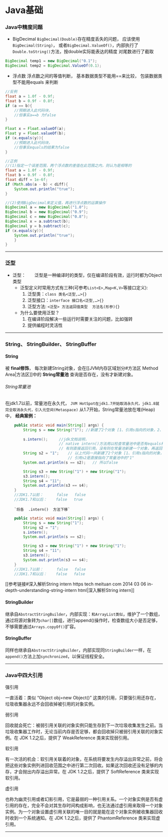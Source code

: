 # Java基础

### Java中精度问题
* BigDecimal
```BigDecimal(Double)```存在精度丢失的问题，
应该使用```BigDecimal(String)```，
或者```BigDecimal.ValueOf()```，内部执行了```Double.toString()```方法，按double实际能表达的精度 对尾数进行了截取
```Java
BigDecimal temp1 = new BigDecimal("0.1");
BigDecimal temp2 = BigDecimal.ValueOf(0.1);
```
* 浮点数
浮点数之间的等值判断，
基本数据类型不能用\==来比较，
包装数据类型不能用equals 来判断
```Java
//反例
float a = 1.0f - 0.9f;
float b = 0.9f - 0.8f;
if (a == b){
	//预期进入此代码块，
	//但事实a==b 为false
}

Float x = Float.valueOf(a);
Float y = Float.valueOf(b);
if (x.equals(y)){
	//预期进入此代码块，
	//但事实equals的结果为false
}

//正例
//(1)指定一个误差范围，两个浮点数的差值在此范围之内，则认为是相等的
float a = 1.0f - 0.9f;
float b = 0.9f - 0.8f;
float diff = 1e-6f;
if (Math.abs(a - b) < diff){
	System.out.println("true");
}

//(2)使用BigDecimal来定义值，再进行浮点数的运算操作
BigDecimal a = new BigDecimal("1.0");
BigDecimal b = new BigDecimal("0.9");
BigDecimal c = new BigDecimal("0.8");
BigDecimal x = a.subtract(b);
BigDecimal y = b.subtract(c);
if (x.equals(y)){
	System.out.println("true");
	}
}
```

---

### 泛型
* 泛型：&emsp;&emsp;泛型是一种编译时的类型，仅在编译阶段有效，运行时都为Object类型
	- 泛型定义时常用方式有三种(可参考`List<E>,Map<K,V>`等接口定义): 
		1. 泛型类：`class 类名<泛型,…>{}`
		2. 泛型接口：`interface 接口名<泛型,…>{}`
		3. 泛型方法:  `<泛型> 方法返回值类型  方法名(形参){}`
	- 为什么要使用泛型？
		1. 在编译阶段解决一些运行时需要关注的问题，比如强转
		2. 提供编程时灵活性
	
---
	
### String、 StringBuilder、 StringBuffer
#### __String__    
被 __final修饰__， 每次新建String对象，会在[[JVM内存区域划分#方法区 Method Area|方法区]]中的 __String常量池__ 查询是否存在，没有才新建对象。
###### String常量池  
在jdk1.7以前，常量池在永久代，
`JVM HotSpot在jdk1.7开始取消永久代，jdk1.8就完全取消永久代，引入元空间(Metaspace)`
从1.7开始，String常量池放在堆(Heap)中，
**经典案例：**  

```Java
	public static void main(String[] args) {
		String s = new String("1");	//新建了2个对象 [1、引用s指向的对象，2、常量池中对象 "1"]
		
		s.intern();		//jdk文档说明，
						// native intern()方法用以检查常量池中是否有equals相等的常量了，
						// 有则直接返回引用。没有则在常量池新建一个对象，再返回引用
		String s2 = "1";	// 以上代码一共新建了2个对象 [1、引用s指向的对象，2、常量池中对象 "1"]
							// 引用s2是直接指向了常量池中的"1"
		System.out.println(s == s2);   // 所以false

		String s3 = new String("1") + new String("1");
		s3.intern();
		String s4 = "11";
		System.out.println(s3 == s4);
	}
	//JDK1.7以前：		 false	 false
	//JDK1.7和以后：    false	true
```
		`将各  .intern()  方法下移`
```Java
	public static void main(String[] args) {
		String s = new String("1");
		String s2 = "1";
		s.intern();
		System.out.println(s == s2);

		String s3 = new String("1") + new String("1");
		String s4 = "11";
		s3.intern();
		System.out.println(s3 == s4);
	}
	//JDK1.7以前：		 false	 false
	//JDK1.7和以后：    false	false
```
  [[参考链接#深入解析String intern https tech meituan com 2014 03 06 in-depth-understanding-string-intern html|深入解析String intern]]  


#### __StringBuilder__    
继承自`AbstractStringBuilder`，内部实现：`和ArrayList类似`，维护了一个数组，通过将源对象转为`char[]`数组，进行append()操作时，检查数组大小是否足够，不够需要通过`Arrays.copyOf()`扩容。   

#### __StringBuffer__    
同样也继承自`AbstractStringBuilder`，内部实现同`StringBuilder`一样，在`append()`方法上加`synchronized`，以保证线程安全。

---

### Java中四大引用
强引用

一直活着：类似 “Object obj=new Object()” 这类的引用，只要强引用还存在，垃圾收集器永远不会回收掉被引用的对象实例。

弱引用

回收就会死亡：被弱引用关联的对象实例只能生存到下一次垃圾收集发生之前。当垃圾收集器工作时，无论当前内存是否足够，都会回收掉只被弱引用关联的对象实例。在 JDK 1.2之后，提供了 WeakReference 类来实现弱引用。

软引用

有一次活的机会：软引用关联着的对象，在系统将要发生内存溢出异常之前，将会把这些对象实例列进回收范围之中进行第二次回收。如果这次回收还没有足够的内存，才会抛出内存溢出异常。在 JDK 1.2之后，提供了 SoftReference 类来实现软引用。

虚引用

也称为幽灵引用或者幻影引用，它是最弱的一种引用关系。一个对象实例是否有虚引用的存在，完全不会对其生存时间构成影响，也无法通过虚引用来取得一个对象实例。为一个对象设置虚引用关联的唯一目的就是能在这个对象实例被收集器回收时收到一个系统通知。在 JDK 1.2之后，提供了 PhantomReference 类来实现虚引用。

---

